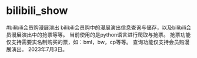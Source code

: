 # bilibili_show
#bilibili会员购漫展演出
bilibili会员购中的漫展演出信息查询与储存，以及bilibili会员漫展演出中的抢票等等。
当前使用的是python语言进行爬取与抢票。
抢票功能仅支持需要实名制购买的票，如：bml，bw，cp等等。
查询功能仅支持会员购漫展演出。
2023年7月3日。
